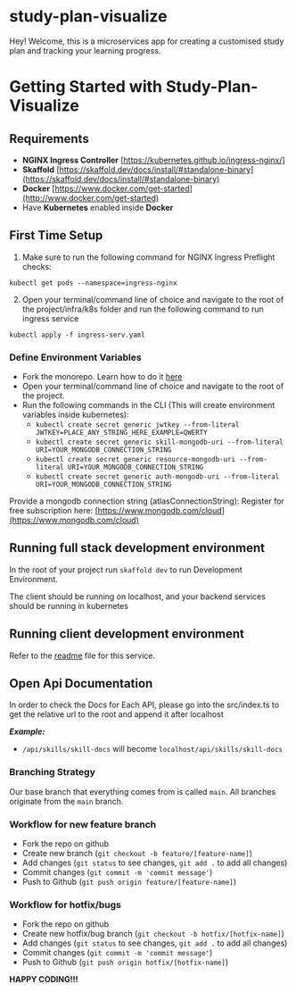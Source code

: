 # study-plan-visualize

Hey! Welcome, this is a microservices app for creating a customised study plan and tracking your learning progress.

# Getting Started with Study-Plan-Visualize

## Requirements

- **NGINX Ingress Controller** [https://kubernetes.github.io/ingress-nginx/]
- **Skaffold** [https://skaffold.dev/docs/install/#standalone-binary](https://skaffold.dev/docs/install/#standalone-binary)
- **Docker** [https://www.docker.com/get-started](http://www.docker.com/get-started)
- Have **Kubernetes** enabled inside **Docker**

## First Time Setup

1. Make sure to run the following command for NGINX Ingress Preflight checks:

`kubectl get pods --namespace=ingress-nginx`

2. Open your terminal/command line of choice and navigate to the root of the project/infra/k8s folder and run the following command to run ingress service

`kubectl apply -f ingress-serv.yaml`

### Define Environment Variables

- Fork the monorepo. Learn how to do it [here](https://docs.github.com/en/get-started/quickstart/fork-a-repo)
- Open your terminal/command line of choice and navigate to the root of the project.
- Run the following commands in the CLI (This will create environment variables inside kubernetes):
  - `kubectl create secret generic jwtkey --from-literal JWTKEY=PLACE_ANY_STRING_HERE_EXAMPLE=QWERTY`
  - `kubectl create secret generic skill-mongodb-uri --from-literal URI=YOUR_MONGODB_CONNECTION_STRING`
  - `kubectl create secret generic resource-mongodb-uri --from-literal URI=YOUR_MONGODB_CONNECTION_STRING`
  - `kubectl create secret generic auth-mongodb-uri --from-literal URI=YOUR_MONGODB_CONNECTION_STRING`

Provide a mongodb connection string (atlasConnectionString): Register for free subscription here: [https://www.mongodb.com/cloud](https://www.mongodb.com/cloud)

## Running full stack development environment

In the root of your project run `skaffold dev` to run Development Environment.

The client should be running on localhost, and your backend services should be running in kubernetes

## Running client development environment

Refer to the [readme](./client/README.md) file for this service.

## Open Api Documentation

In order to check the Docs for Each API, please go into the src/index.ts to get the relative url to the root and append it after localhost

**_Example:_**

- `/api/skills/skill-docs` will become `localhost/api/skills/skill-docs`

### Branching Strategy

Our base branch that everything comes from is called `main`. All branches originate from the `main` branch. <br />

### Workflow for new feature branch

- Fork the repo on github
- Create new branch (`git checkout -b feature/[feature-name]`)
- Add changes (`git status` to see changes, `git add .` to add all changes)
- Commit changes (`git commit -m 'commit message'`)
- Push to Github (`git push origin feature/[feature-name]`)

### Workflow for hotfix/bugs

- Fork the repo on github
- Create new hotfix/bug branch (`git checkout -b hotfix/[hotfix-name]`)
- Add changes (`git status` to see changes, `git add .` to add all changes)
- Commit changes (`git commit -m 'commit message'`)
- Push to Github (`git push origin hotfix/[hotfix-name]`)

**HAPPY CODING!!!**
